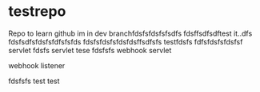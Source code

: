 # testrepo
Repo to learn github
im in dev branchfdsfsfdsfsfsdfs
fdsffsdfsdftest it..dfs
fdsfsdfsfdsfsfdfsfsfds
fdsfsfdsfsfdsfdsffsdfsfs
testfdsfs
fdfsfdsfsfdsfsf
servlet fdsfs
servlet tese
fdsfsfs
webhook servlet

webhook listener

fdsfsfs
test
test
